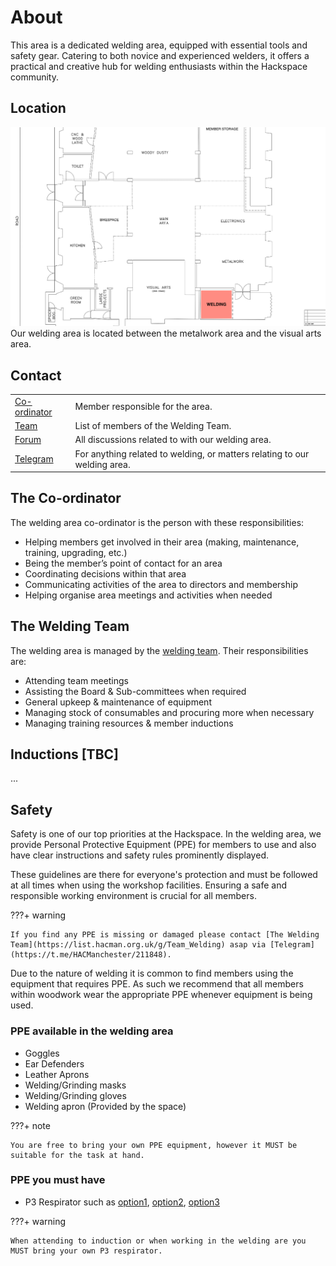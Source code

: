 # About

This area is a dedicated welding area, equipped with essential tools and safety gear. Catering to both novice and
experienced welders, it offers a practical
and creative hub for welding enthusiasts within the Hackspace community.

## Location

![welding_area_plot.png](welding_area_plot.png)
Our welding area is located between the metalwork area and the visual arts area.

## Contact

|   |   |
|---|---|
| [Co-ordinator](https://t.me/diazwatson)                | Member responsible for the area.                                          |
| [Team](https://list.hacman.org.uk/g/Team_Welding)      | List of members of the Welding Team.                                      |
| [Forum](https://list.hacman.org.uk/c/space/welding/51) | All discussions related to with our welding area.                         |
| [Telegram](https://t.me/HACManchester/211848)          | For anything related to welding, or matters relating to our welding area. |

## The Co-ordinator

The welding area co-ordinator is the person with these responsibilities:

- Helping members get involved in their area (making, maintenance, training, upgrading, etc.)
- Being the member’s point of contact for an area
- Coordinating decisions within that area
- Communicating activities of the area to directors and membership
- Helping organise area meetings and activities when needed

## The Welding Team

The welding area is managed by the [welding team](https://list.hacman.org.uk/g/Team_Welding). Their responsibilities
are:

- Attending team meetings
- Assisting the Board & Sub-committees when required
- General upkeep & maintenance of equipment
- Managing stock of consumables and procuring more when necessary
- Managing training resources & member inductions

## Inductions [TBC]

...

## Safety

Safety is one of our top priorities at the Hackspace. In the welding area, we provide Personal Protective
Equipment (PPE) for members to use and also have clear instructions and safety rules prominently displayed. 

These guidelines are there for everyone's protection and must be followed at all times when using the workshop facilities.
Ensuring a safe and responsible working environment is crucial for all members.

???+ warning

    If you find any PPE is missing or damaged please contact [The Welding Team](https://list.hacman.org.uk/g/Team_Welding) asap via [Telegram](https://t.me/HACManchester/211848).

Due to the nature of welding it is common to find members using the equipment that requires PPE.
As such we recommend that all members within woodwork wear the appropriate PPE whenever equipment is being used.

### PPE available in the welding area

- Goggles
- Ear Defenders
- Leather Aprons
- Welding/Grinding masks
- Welding/Grinding gloves
- Welding apron (Provided by the space)

???+ note

    You are free to bring your own PPE equipment, however it MUST be suitable for the task at hand.

### PPE you must have

- P3 Respirator such as [option1](https://www.amazon.co.uk/dp/B01B6CT66E?psc=1&ref=ppx_yo2ov_dt_b_product_details), [option2](https://www.screwfix.com/p/jsp-force-8-medium-mask-respirator-with-press-to-check-filters-p3/1863f), [option3](https://www.screwfix.com/p/gvs-spr501-medium-large-half-mask-respirator-p3/6922g)

???+ warning

    When attending to induction or when working in the welding are you MUST bring your own P3 respirator.

